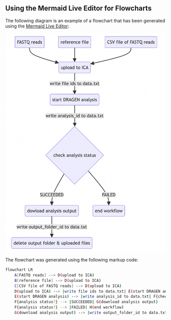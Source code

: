 ## Using the Mermaid Live Editor for Flowcharts

The following diagram is an example of a flowchart that has been generated using the [Mermaid Live Editor](https://mermaid.live/):    

![FASTQ Input for DRAGEN ICA Workflow](./../public/assets/images/fastq_input_dragen_ica_workflow.png "FASTQ Input for DRAGEN ICA Workflow")    

The flowchart was generated using the following markup code:   
```bash
flowchart LR
    A[FASTQ reads] --> D(upload to ICA)
    B[reference file] --> D(upload to ICA)
    C[CSV file of FASTQ reads] --> D(upload to ICA)
    D(upload to ICA) --> |write file ids to data.txt| E(start DRAGEN analysis)
    E(start DRAGEN analysis) --> |write analysis_id to data.txt| F{check analysis status}
    F{analysis status?} --> |SUCCEEDED| G(download analysis output)
    F{analysis status?} --> |FAILED| H(end workflow)
    G(download analysis output) --> |write output_folder_id to data.txt| I(delete output folder & uploaded files)
``` 